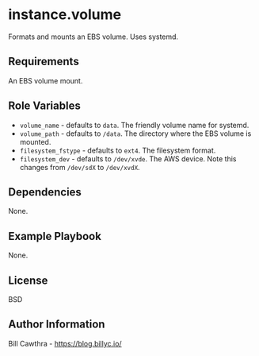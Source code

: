 instance.volume
=========

Formats and mounts an EBS volume.  Uses systemd.

Requirements
------------

An EBS volume mount.

Role Variables
--------------

- `volume_name` - defaults to `data`. The friendly volume name for systemd.
- `volume_path` - defaults to `/data`.  The directory where the EBS volume is mounted.
- `filesystem_fstype` - defaults to `ext4`. The filesystem format.
- `filesystem_dev` - defaults to `/dev/xvde`.  The AWS device.  Note this changes from `/dev/sdX` to `/dev/xvdX`.

Dependencies
------------

None.

Example Playbook
----------------

None.

License
-------

BSD

Author Information
------------------

Bill Cawthra - https://blog.billyc.io/
